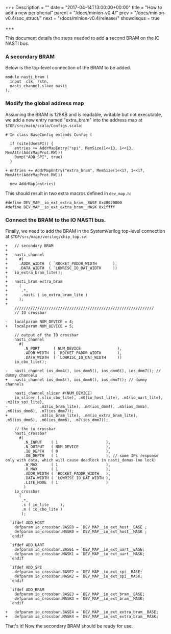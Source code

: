 +++
Description = ""
date = "2017-04-14T13:00:00+00:00"
title = "How to add a new peripherial"
parent = "/docs/minion-v0.4/"
prev = "/docs/minion-v0.4/soc_struct/"
next = "/docs/minion-v0.4/release/"
showdisqus = true

+++

This document details the steps needed to add a second BRAM on the IO NASTI 
bus.

### A secondary BRAM

Below is the top-level connection of the BRAM to be added.

    module nasti_bram (
	  input  clk, rstn,
	  nasti_channel.slave nasti
    );

### Modify the global address map

Assuming the BRAM is 128KB and is readable, writable but not executable, we add a new entry named "extra_bram" into the address map at `$TOP/src/main/scala/Configs.scala`:

    # In class BaseConfig extends Config (
    
      if (site(UseSPI)) {
        entries += AddrMapEntry("spi", MemSize(1<<13, 1<<13, MemAttr(AddrMapProt.RW)))
        Dump("ADD_SPI", true)
      }
      
    + entries += AddrMapEntry("extra_bram", MemSize(1<<17, 1<<17, MemAttr(AddrMapProt.RW)))
      
      new AddrMap(entries)

This should result in two extra macros defined in `dev_map.h`:

    #define DEV_MAP__io_ext_extra_bram__BASE 0x40020000
    #define DEV_MAP__io_ext_extra_bram__MASK 0x1ffff

### Connect the BRAM to the IO NASTI bus.

Finally, we need to add the BRAM in the SystemVerilog top-level connection at `$TOP/src/main/verilog/chip_top.sv`:

    +   // secondary BRAM
    +  
    +   nasti_channel
    +     #(
    +     .ADDR_WIDTH  ( `ROCKET_PADDR_WIDTH       ),
    +     .DATA_WIDTH  ( `LOWRISC_IO_DAT_WIDTH     ))
    +   io_extra_bram_lite();
    +   
    +   nasti_bram extra_bram
    +     (
    +      .*,
    +      .nasti ( io_extra_bram_lite )
    +     );
    +   
        /////////////////////////////////////////////////////////////
        // IO crossbar
     
    -   localparam NUM_DEVICE = 4;
    +   localparam NUM_DEVICE = 5;
     
        // output of the IO crossbar
        nasti_channel
          #(
            .N_PORT      ( NUM_DEVICE                ),
            .ADDR_WIDTH  ( `ROCKET_PADDR_WIDTH       ),
            .DATA_WIDTH  ( `LOWRISC_IO_DAT_WIDTH     ))
        io_cbo_lite();
     
    -   nasti_channel ios_dmm4(), ios_dmm5(), ios_dmm6(), ios_dmm7(); // dummy channels
    +   nasti_channel ios_dmm5(), ios_dmm6(), ios_dmm7(); // dummy channels
     
        nasti_channel_slicer #(NUM_DEVICE)
        io_slicer (.s(io_cbo_lite), .m0(io_host_lite), .m1(io_uart_lite), .m2(io_spi_lite),
    -              .m3(io_bram_lite), .m4(ios_dmm4), .m5(ios_dmm5), .m6(ios_dmm6), .m7(ios_dmm7));
    +              .m3(io_bram_lite), .m4(io_extra_bram_lite), .m5(ios_dmm5), .m6(ios_dmm6), .m7(ios_dmm7));
     
        // the io crossbar
        nasti_crossbar
          #(
            .N_INPUT    ( 1                     ),
            .N_OUTPUT   ( NUM_DEVICE            ),
            .IB_DEPTH   ( 0                     ),
            .OB_DEPTH   ( 1                     ), // some IPs response only with data, which will cause deadlock in nasti_demux (no lock)
            .W_MAX      ( 1                     ),
            .R_MAX      ( 1                     ),
            .ADDR_WIDTH ( `ROCKET_PADDR_WIDTH   ),
            .DATA_WIDTH ( `LOWRISC_IO_DAT_WIDTH ),
            .LITE_MODE  ( 1                     )
            )
        io_crossbar
          (
           .*,
           .s ( io_lite     ),
           .m ( io_cbo_lite )
           );
     
      `ifdef ADD_HOST
        defparam io_crossbar.BASE0 = `DEV_MAP__io_ext_host__BASE ;
        defparam io_crossbar.MASK0 = `DEV_MAP__io_ext_host__MASK ;
      `endif
     
      `ifdef ADD_UART
        defparam io_crossbar.BASE1 = `DEV_MAP__io_ext_uart__BASE;
        defparam io_crossbar.MASK1 = `DEV_MAP__io_ext_uart__MASK;
      `endif
     
      `ifdef ADD_SPI
        defparam io_crossbar.BASE2 = `DEV_MAP__io_ext_spi__BASE;
        defparam io_crossbar.MASK2 = `DEV_MAP__io_ext_spi__MASK;
      `endif
     
      `ifdef ADD_BRAM
        defparam io_crossbar.BASE3 = `DEV_MAP__io_ext_bram__BASE;
        defparam io_crossbar.MASK3 = `DEV_MAP__io_ext_bram__MASK;
      `endif
      
    +   defparam io_crossbar.BASE4 = `DEV_MAP__io_ext_extra_bram__BASE;
    +   defparam io_crossbar.MASK4 = `DEV_MAP__io_ext_extra_bram__MASK;

That's it! Now the secondary BRAM should be ready for use.
